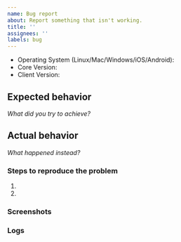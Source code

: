 ```yaml
---
name: Bug report
about: Report something that isn't working.
title: ''
assignees: ''
labels: bug
---
```


<!--
This is the chatmail core's bug report tracker.
For Delta Chat feature requests and support, please go to the forum: https://support.delta.chat
Please fill out as much of this form as you can (leaving out stuff that is not applicable is ok).
-->

- Operating System (Linux/Mac/Windows/iOS/Android):
- Core Version: 
- Client Version:

## Expected behavior

*What did you try to achieve?*

## Actual behavior

*What happened instead?*

### Steps to reproduce the problem

1. 
2. 

### Screenshots

### Logs

